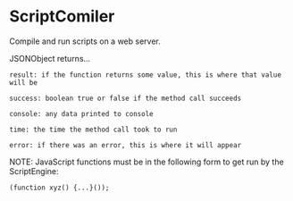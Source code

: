 ScriptComiler
=============

Compile and run scripts on a web server.

JSONObject returns...

    result: if the function returns some value, this is where that value will be
    
    success: boolean true or false if the method call succeeds
    
    console: any data printed to console
    
    time: the time the method call took to run
    
    error: if there was an error, this is where it will appear
    

NOTE: JavaScript functions must be in the following form to get run by the ScriptEngine:

    (function xyz() {...}());

